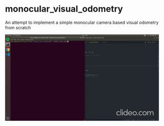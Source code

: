 # monocular_visual_odometry
An attempt to implement a simple monocular camera based visual odometry from scratch

![Alt Text](mono-VO.gif)
